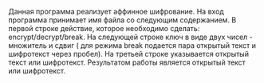 Данная программа реализует аффинное шифрование. На вход программа принимает имя файла со следующим содержанием. В первой строке действие, которое необходимо сделать: encrypt/decrypt/break. На следующей строке ключ в виде двух чисел - множитель и сдвиг ( для режима break  подается пара открытый текст и шифротекст через пробел). На третьей строке указывается открытый текст или шифротекст. Результатом работы является открытый текст или шифротекст.
